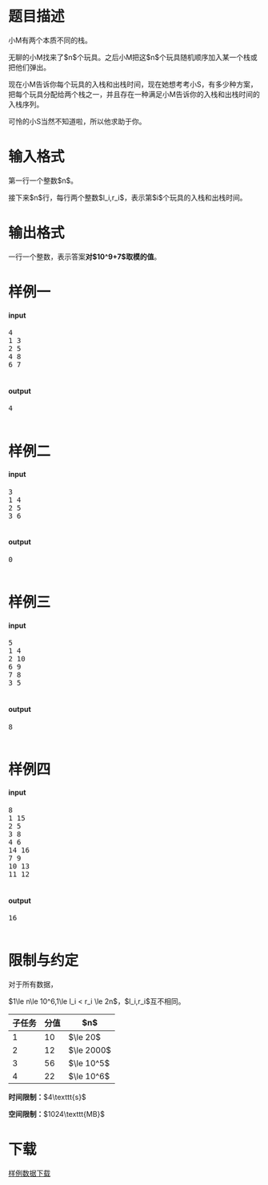 # 题目描述

<p>小M有两个本质不同的栈。</p>
<p>无聊的小M找来了$n$个玩具。之后小M把这$n$个玩具随机顺序加入某一个栈或把他们弹出。</p>
<p>现在小M告诉你每个玩具的入栈和出栈时间，现在她想考考小S，有多少种方案，把每个玩具分配给两个栈之一，并且存在一种满足小M告诉你的入栈和出栈时间的入栈序列。</p>
<p>可怜的小S当然不知道啦，所以他求助于你。</p>

# 输入格式


<p>第一行一个整数$n$。</p>
<p>接下来$n$行，每行两个整数$l_i,r_i$，表示第$i$个玩具的入栈和出栈时间。</p>

# 输出格式


<p>一行一个整数，表示答案<strong>对$10^9+7$取模的值</strong>。</p>

# 样例一


<h4>input</h4>
<pre>4
1 3
2 5
4 8
6 7

</pre>

<h4>output</h4>
<pre>4

</pre>


# 样例二


<h4>input</h4>
<pre>3
1 4
2 5
3 6

</pre>

<h4>output</h4>
<pre>0

</pre>



# 样例三


<h4>input</h4>
<pre>5
1 4
2 10
6 9
7 8
3 5

</pre>

<h4>output</h4>
<pre>8

</pre>




# 样例四


<h4>input</h4>
<pre>8
1 15
2 5
3 8
4 6
14 16
7 9
10 13
11 12

</pre>

<h4>output</h4>
<pre>16

</pre>



# 限制与约定


<p>对于所有数据，</p>
<p>$1\le n\le 10^6,1\le l_i &lt; r_i \le 2n$，$l_i,r_i$互不相同。</p>
<div class="table-responsive">
 <table class="table table-bordered table-text-center table-vertical-middle"><thead><tr><th>子任务</th>
    <th>分值</th>
    <th>$n$</th>
   </tr></thead><tbody><tr><td>1</td>
    <td>10</td>
    <td>$\le 20$</td>
   </tr><tr><td>2</td>
    <td>12</td>
    <td>$\le 2000$</td>
   </tr><tr><td>3</td>
    <td>56</td>
    <td>$\le 10^5$</td>
   </tr><tr><td>4</td>
    <td>22</td>
    <td>$\le 10^6$</td>
   </tr></tbody></table></div>

<p><strong>时间限制：</strong>$4\texttt{s}$</p>
<p><strong>空间限制：</strong>$1024\texttt{MB}$</p>

# 下载


<p><a href="/download.php?type=problem&amp;id=356">样例数据下载</a></p>
